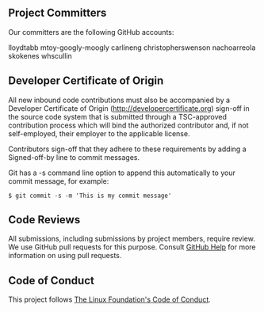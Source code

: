 ## Project Committers
Our committers are the following GitHub accounts:

lloydtabb
mtoy-googly-moogly
carlineng
christopherswenson
nachoarreola
skokenes
whscullin

## Developer Certificate of Origin

All new inbound code contributions must also be accompanied by a Developer 
Certificate of Origin (http://developercertificate.org) sign-off in the source 
code system that is submitted through a TSC-approved contribution process which 
will bind the authorized contributor and, if not self-employed, their employer 
to the applicable license.

Contributors sign-off that they adhere to these requirements by adding a 
Signed-off-by line to commit messages.

Git has a -s command line option to append this automatically to your commit
message, for example:

```
$ git commit -s -m 'This is my commit message'
``` 

## Code Reviews

All submissions, including submissions by project members, require review. We
use GitHub pull requests for this purpose. Consult
[GitHub Help](https://help.github.com/articles/about-pull-requests/) for more
information on using pull requests.

## Code of Conduct

This project follows
[The Linux Foundation's Code of Conduct](https://lfprojects.org/policies/code-of-conduct/).
